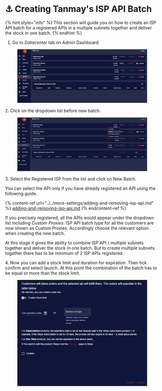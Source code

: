 # ⚓ Creating Tanmay's ISP API Batch

{% hint style="info" %}
This section will guide you on how to create an ISP API batch for a registered APIs in a multiple subnets together and deliver the stock in one batch.
{% endhint %}

1. Go to _Datacenter_ tab on Admin Dashboard.

<figure><img src="../../.gitbook/assets/5 (9).png" alt=""><figcaption></figcaption></figure>

2\. Click on the dropdown list before new batch.

<figure><img src="../../.gitbook/assets/x (1).png" alt=""><figcaption></figcaption></figure>

3\. Select the Registered ISP from the list and click on New Batch.&#x20;

You can select the API only if you have already registered an API using the following guide.&#x20;

{% content-ref url="../../more-settings/adding-and-removing-isp-api.md" %}
[adding-and-removing-isp-api.md](../../more-settings/adding-and-removing-isp-api.md)
{% endcontent-ref %}

If you precisely registered, all the APIs would appear under the dropdown list including _Custom Proxies_. ISP API batch type for all the customers are now shown as Custom Proxies. Accordingly choose the relevant option when creating the new batch.

At this stage it gives the ability to combine ISP API / multiple subnets together and deliver the stock in one batch. But to create multiple subnets together there has to be minimum of 2 ISP APIs registered.

4\. Now you can add a stock limit and duration for expiration. Then tick confirm and select launch. At this point the combination of the batch has to be equal or more than the stock limit.

<figure><img src="../../.gitbook/assets/z (1).png" alt=""><figcaption></figcaption></figure>
